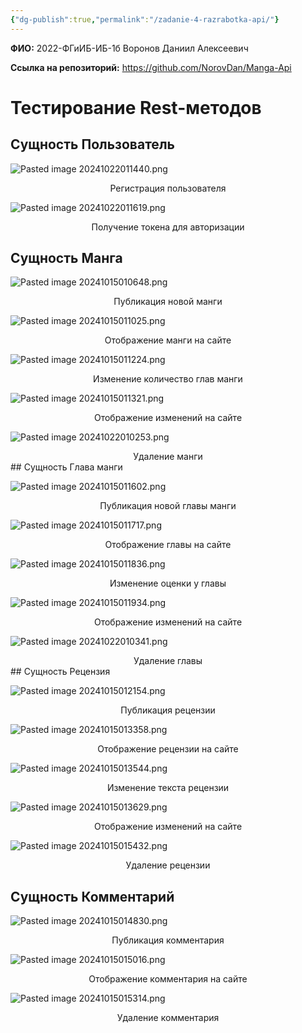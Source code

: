 ```yaml
---
{"dg-publish":true,"permalink":"/zadanie-4-razrabotka-api/"}
---
```




**ФИО:** 2022-ФГиИБ-ИБ-1б Воронов Даниил Алексеевич 

**Ссылка на репозиторий:** https://github.com/NorovDan/Manga-Api


# Тестирование Rest-методов
## Сущность Пользователь

![Pasted image 20241022011440.png](/img/user/Pasted%20image%2020241022011440.png)
<div style="text-align: center;">
  Регистрация пользователя
</div>


![Pasted image 20241022011619.png](/img/user/Pasted%20image%2020241022011619.png)
<div style="text-align: center;">
  Получение токена для авторизации
</div>

## Сущность Манга

![Pasted image 20241015010648.png](/img/user/Pasted%20image%2020241015010648.png)
<div style="text-align: center;">
  Публикация новой манги
</div>


![Pasted image 20241015011025.png](/img/user/Pasted%20image%2020241015011025.png)
<div style="text-align: center;">
  Отображение манги на сайте
</div>


![Pasted image 20241015011224.png](/img/user/Pasted%20image%2020241015011224.png)
<div style="text-align: center;">
  Изменение количество глав манги
</div>

![Pasted image 20241015011321.png](/img/user/Pasted%20image%2020241015011321.png)
<div style="text-align: center;">
  Отображение изменений на сайте
</div>

![Pasted image 20241022010253.png](/img/user/Pasted%20image%2020241022010253.png)
<div style="text-align: center;">
  Удаление манги
</div>
## Сущность Глава манги

![Pasted image 20241015011602.png](/img/user/Pasted%20image%2020241015011602.png)
<div style="text-align: center;">
  Публикация новой главы манги
</div>

![Pasted image 20241015011717.png](/img/user/Pasted%20image%2020241015011717.png)
<div style="text-align: center;">
  Отображение главы на сайте
</div>

![Pasted image 20241015011836.png](/img/user/Pasted%20image%2020241015011836.png)
<div style="text-align: center;">
  Изменение оценки у главы
</div>

![Pasted image 20241015011934.png](/img/user/Pasted%20image%2020241015011934.png)
<div style="text-align: center;">
  Отображение изменений на сайте
</div>


![Pasted image 20241022010341.png](/img/user/Pasted%20image%2020241022010341.png)
<div style="text-align: center;">
  Удаление главы
</div>
## Сущность Рецензия

![Pasted image 20241015012154.png](/img/user/Pasted%20image%2020241015012154.png)
<div style="text-align: center;">
  Публикация рецензии
</div>

![Pasted image 20241015013358.png](/img/user/Pasted%20image%2020241015013358.png)
<div style="text-align: center;">
  Отображение рецензии на сайте
</div>

![Pasted image 20241015013544.png](/img/user/Pasted%20image%2020241015013544.png)
<div style="text-align: center;">
  Изменение текста рецензии
</div>


![Pasted image 20241015013629.png](/img/user/Pasted%20image%2020241015013629.png)
<div style="text-align: center;">
  Отображение изменений на сайте
</div>

![Pasted image 20241015015432.png](/img/user/Pasted%20image%2020241015015432.png)
<div style="text-align: center;">
  Удаление рецензии
</div>


## Сущность Комментарий

![Pasted image 20241015014830.png](/img/user/Pasted%20image%2020241015014830.png)
<div style="text-align: center;">
  Публикация комментария
</div>


![Pasted image 20241015015016.png](/img/user/Pasted%20image%2020241015015016.png)
<div style="text-align: center;">
  Отображение комментария на сайте
</div>

![Pasted image 20241015015314.png](/img/user/Pasted%20image%2020241015015314.png)
<div style="text-align: center;">
  Удаление комментария
</div>
